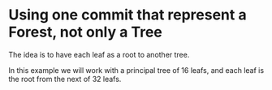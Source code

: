 # Using one commit that represent a Forest, not only a Tree

The idea is to have each leaf as a root to another tree.

In this example we will work with a principal tree of 16 leafs, and each leaf is the root from the next of 32 leafs.

